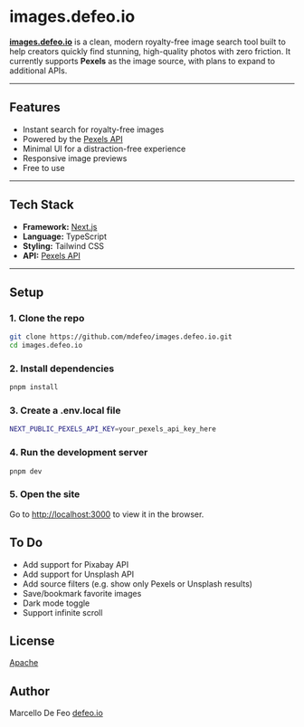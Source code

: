 # images.defeo.io

**[images.defeo.io](https://images.defeo.io/)** is a clean, modern royalty-free image search tool built to help creators quickly find stunning, high-quality photos with zero friction. It currently supports **Pexels** as the image source, with plans to expand to additional APIs.

---

## Features

- Instant search for royalty-free images
- Powered by the [Pexels API](https://www.pexels.com/api/)
- Minimal UI for a distraction-free experience
- Responsive image previews
- Free to use

---

## Tech Stack

- **Framework:** [Next.js](https://nextjs.org/)
- **Language:** TypeScript
- **Styling:** Tailwind CSS
- **API:** [Pexels API](https://www.pexels.com/api/)

---

## Setup

### 1. Clone the repo

```bash
git clone https://github.com/mdefeo/images.defeo.io.git
cd images.defeo.io
```

### 2. Install dependencies

```bash
pnpm install
```

### 3. Create a .env.local file

```bash
NEXT_PUBLIC_PEXELS_API_KEY=your_pexels_api_key_here
```

### 4. Run the development server

```bash
pnpm dev
```

### 5. Open the site

Go to [http://localhost:3000](http://localhost:3000) to view it in the browser.

## To Do

- Add support for Pixabay API
- Add support for Unsplash API
- Add source filters (e.g. show only Pexels or Unsplash results)
- Save/bookmark favorite images
- Dark mode toggle
- Support infinite scroll

## License

[Apache](./LICENSE)

## Author

Marcello De Feo
[defeo.io](https://defeo.io/)
